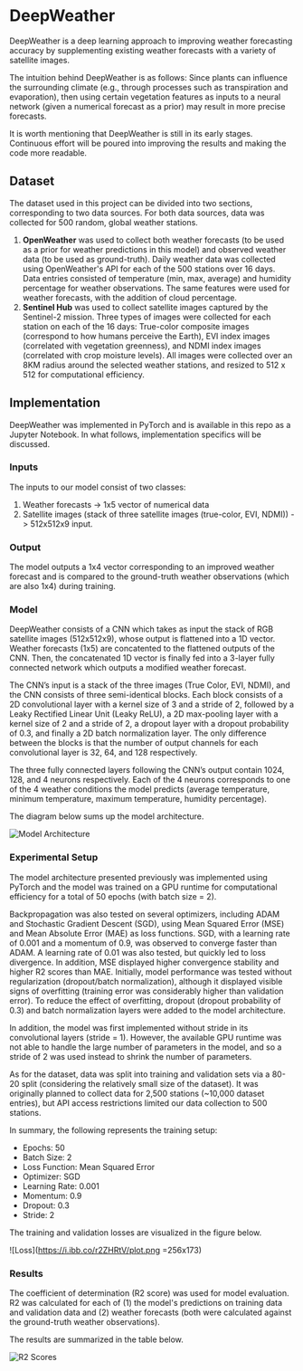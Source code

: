 # DeepWeather

DeepWeather is a deep learning approach to improving weather forecasting accuracy by supplementing existing weather forecasts with a variety of satellite images.

The intuition behind DeepWeather is as follows: Since plants can influence the surrounding climate (e.g., through processes such as transpiration and evaporation), then using certain vegetation features as inputs to a neural network (given a numerical forecast as a prior) may result in more precise forecasts. 

It is worth mentioning that DeepWeather is still in its early stages. Continuous effort will be poured into improving the results and making the code more readable.

## Dataset

The dataset used in this project can be divided into two sections, corresponding to two data sources. For both data sources, data was collected for 500 random, global weather stations.

1) **OpenWeather** was used to collect both weather forecasts (to be used as a prior for weather predictions in this model) and observed weather data (to be used as ground-truth). Daily weather data was collected using OpenWeather's API for each of the 500 stations over 16 days. Data entries consisted of temperature (min, max, average) and humidity percentage for weather observations. The same features were used for weather forecasts, with the addition of cloud percentage.
2) **Sentinel Hub** was used to collect satellite images captured by the Sentinel-2 mission. Three types of images were collected for each station on each of the 16 days: True-color composite images (correspond to how humans perceive the Earth), EVI index images (correlated with vegetation greenness), and NDMI index images (correlated with crop moisture levels). All images were collected over an 8KM radius around the selected weather stations, and resized to 512 x 512 for computational efficiency.

## Implementation

DeepWeather was implemented in PyTorch and is available in this repo as a Jupyter Notebook. In what follows, implementation specifics will be discussed.

### Inputs

The inputs to our model consist of two classes:
1) Weather forecasts -> 1x5 vector of numerical data
2) Satellite images (stack of three satellite images (true-color, EVI, NDMI)) -> 512x512x9 input.

### Output

The model outputs a 1x4 vector corresponding to an improved weather forecast and is compared to the ground-truth weather observations (which are also 1x4) during training.

### Model

DeepWeather consists of a CNN which takes as input the stack of RGB satellite images (512x512x9), whose output is flattened into a 1D vector. Weather forecasts (1x5) are concatented to the flattened outputs of the CNN. Then, the concatenated 1D vector is finally fed into a 3-layer fully connected network which outputs a modified weather forecast.

The CNN’s input is a stack of the three images (True Color, EVI, NDMI), and the CNN consists of three semi-identical blocks. Each block consists of a 2D convolutional layer with a kernel size of 3 and a stride of 2, followed by a Leaky Rectified Linear Unit (Leaky ReLU), a 2D max-pooling layer with a kernel size of 2 and a stride of 2, a dropout layer with a dropout probability of 0.3, and finally a 2D batch normalization layer. The only difference between the blocks is that the number of output channels for each convolutional layer is 32, 64, and 128 respectively.

The three fully connected layers following the CNN’s output contain 1024, 128, and 4 neurons respectively. Each of the 4 neurons corresponds to one of the 4 weather conditions the model predicts (average temperature, minimum temperature, maximum temperature, humidity percentage).

The diagram below sums up the model architecture.

![Model Architecture](https://i.ibb.co/kHTxGz1/Deep-Weather.jpg)


### Experimental Setup

The model architecture presented previously was implemented using PyTorch and the model was trained on a GPU runtime for computational efficiency for a total of 50 epochs (with batch size = 2).

Backpropagation was also tested on several optimizers, including ADAM and Stochastic Gradient Descent (SGD), using Mean Squared Error (MSE) and Mean Absolute Error (MAE) as loss functions. SGD, with a learning rate of 0.001 and a momentum of 0.9, was observed to converge faster than ADAM. A learning rate of 0.01 was also tested, but quickly led to loss divergence. In addition, MSE displayed higher convergence stability and higher R2 scores than MAE. Initially, model performance was tested without regularization (dropout/batch normalization), although it displayed visible signs of overfitting (training error was considerably higher than validation error). To reduce the effect of overfitting, dropout (dropout probability of 0.3) and batch normalization layers were added to the model architecture.

In addition, the model was first implemented without stride in its convolutional layers (stride = 1). However, the available GPU runtime was not able to handle the large number of parameters in the model, and so a stride of 2 was used instead to shrink the number of parameters.

As for the dataset, data was split into training and validation sets via a 80-20 split (considering the relatively small size of the dataset). It was originally planned to collect data for 2,500 stations (~10,000 dataset entries), but API access restrictions limited our data collection to 500 stations.

In summary, the following represents the training setup:

- Epochs: 50
- Batch Size: 2
- Loss Function: Mean Squared Error
- Optimizer: SGD
- Learning Rate: 0.001
- Momentum: 0.9
- Dropout: 0.3
- Stride: 2

The training and validation losses are visualized in the figure below.

![Loss](https://i.ibb.co/r2ZHRtV/plot.png =256x173)

### Results

The coefficient of determination (R2 score) was used for model evaluation. R2 was calculated for each of (1) the model's predictions on training data and validation data and (2) weather forecasts (both were calculated against the ground-truth weather observations).

The results are summarized in the table below.

![R2 Scores](https://i.ibb.co/C7c5CHN/r2.png)
